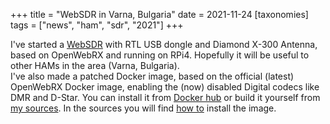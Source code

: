 +++
title = "WebSDR in Varna, Bulgaria"
date = 2021-11-24
[taxonomies]
tags = ["news", "ham", "sdr", "2021"]
+++

I've started a <a href="https://sdr.0xaf.org/" target="_blank">WebSDR</a> with RTL USB dongle and Diamond X-300 Antenna, based on OpenWebRX and running on RPi4. Hopefully it will be useful to other HAMs in the area (Varna, Bulgaria).  
I've also made a patched Docker image, based on the official (latest) OpenWebRX Docker image, enabling the (now) disabled Digital codecs like DMR and D-Star. You can install it from <a href="https://hub.docker.com/r/slechev/openwebrx-softmbe" target="_blank">Docker hub</a> or build it yourself from <a href="https://github.com/0xAF/openwebrx-softmbe-docker" target="_blank">my sources</a>. In the sources you will find <a href="https://github.com/0xAF/openwebrx-softmbe-docker#readme" target="_blank">how to</a> install the image.


